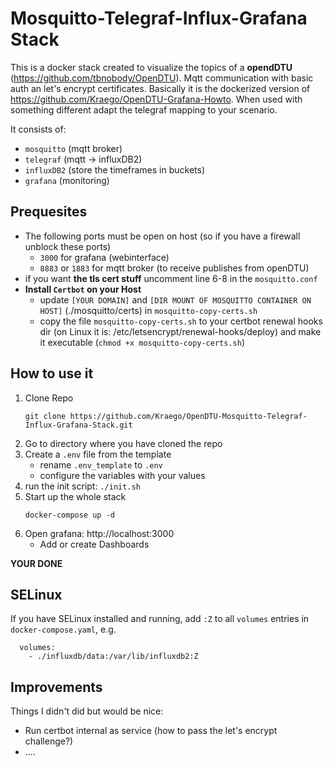 # Mosquitto-Telegraf-Influx-Grafana Stack

This is a docker stack created to visualize the topics of a **opendDTU** (https://github.com/tbnobody/OpenDTU). Mqtt communication with basic auth an let's encrypt certificates. Basically it is the dockerized version of https://github.com/Kraego/OpenDTU-Grafana-Howto. When used with something different adapt the telegraf mapping to your scenario.

It consists of:
  * `mosquitto` (mqtt broker)
  * `telegraf` (mqtt -> influxDB2)
  * `influxDB2` (store the timeframes in buckets)
  * `grafana` (monitoring)

## Prequesites

* The following ports must be open on host (so if you have a firewall unblock these ports)
  * `3000` for grafana (webinterface)
  * `8883` or `1883` for mqtt broker (to receive publishes from openDTU)
* if you want **the tls cert stuff** uncomment line 6-8 in the `mosquitto.conf`
* **Install `Certbot` on your Host**
  * update `[YOUR DOMAIN]` and `[DIR MOUNT OF MOSQUITTO CONTAINER ON HOST]` (./mosquitto/certs) in `mosquitto-copy-certs.sh`
  * copy the file `mosquitto-copy-certs.sh` to your certbot renewal hooks dir (on Linux it is: /etc/letsencrypt/renewal-hooks/deploy) and make it executable (`chmod +x mosquitto-copy-certs.sh`)

## How to use it

1. Clone Repo
    ```
    git clone https://github.com/Kraego/OpenDTU-Mosquitto-Telegraf-Influx-Grafana-Stack.git
    ```
2. Go to directory where you have cloned the repo
3. Create a `.env` file from the template
   * rename `.env_template` to `.env`
   * configure the variables with your values 
4. run the init script: `./init.sh`
5. Start up the whole stack
   ```
   docker-compose up -d
   ```
6. Open grafana: http://localhost:3000
   * Add or create Dashboards

**YOUR DONE**

## SELinux

If you have SELinux installed and running, add `:Z` to all `volumes` entries in `docker-compose.yaml`, e.g.

```
  volumes:
    - ./influxdb/data:/var/lib/influxdb2:Z
```

## Improvements

Things I didn't did but would be nice:

* Run certbot internal as service (how to pass the let's encrypt challenge?)
* ....
  

